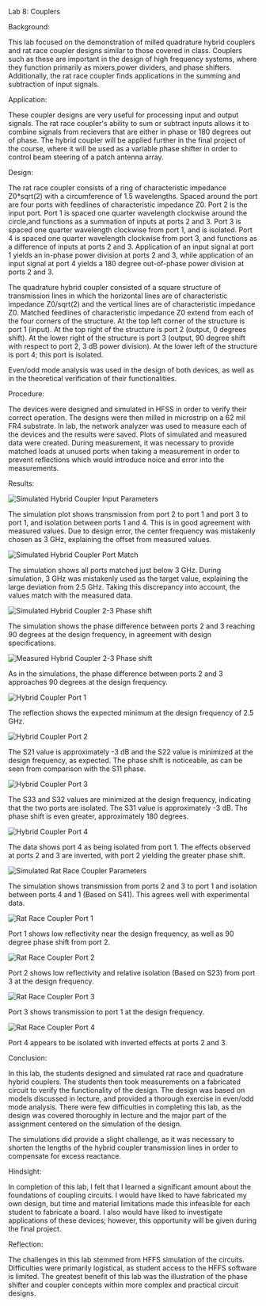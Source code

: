 Lab 8: Couplers

Background:

This lab focused on the demonstration of milled  quadrature hybrid couplers and rat race coupler 
designs similar to those covered in class.  Couplers such as these are important in the design of 
high frequency systems, where they function primarily as mixers,power dividers, and phase shifters.
Additionally, the rat race coupler finds applications in the summing and subtraction of input 
signals.

Application:

These coupler designs are very useful for processing input and output signals.  The rat race
coupler's ability to sum or subtract inputs allows it to combine signals from recievers that
are either in phase or 180 degrees out of phase.  The hybrid coupler will be applied further in
the final project of the course, where it will be used as a variable phase shifter in order to
control beam steering of a patch antenna array.

Design:

The rat race coupler consists of a ring of characteristic impedance Z0*sqrt(2) with a 
circumference of 1.5 wavelengths.  Spaced around the port are four ports with feedlines of 
characteristic impedance Z0.  Port 2 is the input port.  Port 1 is spaced one quarter wavelength 
clockwise around the circle,and functions as a summation of inputs at ports 2 and 3.  Port 3 is 
spaced one quarter wavelength clockwise from port 1, and is isolated.  Port 4 is spaced one 
quarter wavelength clockwise from port 3, and functions as a difference of inputs at ports 2 and 3.
Application of an input signal at port 1 yields an in-phase power division at ports 2 and 3, while
application of an input signal at port 4 yields a 180 degree out-of-phase power division at ports
2 and 3.

The quadrature hybrid coupler consisted of a square structure of transmission lines in which the
horizontal lines are of characteristic impedance Z0/sqrt(2) and the vertical lines are of
characteristic impedance Z0.  Matched feedlines of characteristic impedance Z0 extend from each of
the four corners of the structure.  At the top left corner of the structure is port 1 (input).  At
the top right of the structure is port 2 (output, 0 degrees shift).  At the lower right of the
structure is port 3 (output, 90 degree shift with respect to port 2, 3 dB power division).  At the
lower left of the structure is port 4; this port is isolated.

Even/odd mode analysis was used in the design of both devices, as well as in the theoretical
verification of their functionalities.

Procedure:

The devices were designed and simulated in HFSS in order to verify their correct operation.  The
designs were then milled in microstrip on a 62 mil FR4 substrate.  In lab, the network analyzer was
used to measure each of the devices and the results were saved.  Plots of simulated and measured
data were created.  During measurement, it was necessary to provide matched loads at unused ports when
taking a measurement in order to prevent reflections which would introduce noice and error into the
measurements.

Results:

![Simulated Hybrid Coupler Input Parameters](https://github.com/CourseReps/ECEN452-Spring2016/blob/master/Students/derekjanak/Lab8/Simulated_Hybrid_Input.png)

The simulation plot shows transmission from port 2 to port 1 and port 3 to port 1, and isolation between ports 1 and 4.  This is in good agreement with measured values.  Due to design error, the center frequency was mistakenly chosen as 3 GHz, explaining the offset from measured values.

![Simulated Hybrid Coupler Port Match](https://github.com/CourseReps/ECEN452-Spring2016/blob/master/Students/derekjanak/Lab8/Simulated_Hybrid_Port_Match.png)

The simulation shows all ports matched just below 3 GHz.  During simulation, 3 GHz was mistakenly used as the target value, explaining the large deviation from 2.5 GHz.  Taking this discrepancy into account, the values match with the measured data.

![Simulated Hybrid Coupler 2-3 Phase shift](https://github.com/CourseReps/ECEN452-Spring2016/blob/master/Students/derekjanak/Lab8/Simulated_Hybrid_Coupler_Phase.png)

The simulation shows the phase difference between ports 2 and 3 reaching 90 degrees at the design frequency, in agreement with design specifications.

![Measured Hybrid Coupler 2-3 Phase shift](https://github.com/CourseReps/ECEN452-Spring2016/blob/master/Students/derekjanak/Lab8/Phase_Shift.png)

As in the simulations, the phase difference between ports 2 and 3 approaches 90 degrees at the design frequency.

![Hybrid Coupler Port 1](https://github.com/CourseReps/ECEN452-Spring2016/blob/master/Students/derekjanak/Lab8/Measured_Milled_Hybrid_Port1.png)

The reflection shows the expected minimum at the design frequency of 2.5 GHz.

![Hybrid Coupler Port 2](https://github.com/CourseReps/ECEN452-Spring2016/blob/master/Students/derekjanak/Lab8/Measured_Milled_Hybrid_Port2.png)

The S21 value is approximately -3 dB and the S22 value is minimized at the design frequency, as expected.  The phase shift is noticeable, as can be seen from comparison with the S11 phase.

![Hybrid Coupler Port 3](https://github.com/CourseReps/ECEN452-Spring2016/blob/master/Students/derekjanak/Lab8/Measured_Milled_Hybrid_Port3.png)

The S33 and S32 values are minimized at the design frequency, indicating that the two ports are isolated.  The S31  value is approximately -3 dB.  The phase shift is even greater, approximately 180 degrees.

![Hybrid Coupler Port 4](https://github.com/CourseReps/ECEN452-Spring2016/blob/master/Students/derekjanak/Lab8/Measured_Milled_Hybrid_Port4.png)

The data shows port 4 as being isolated from port 1.  The effects observed at ports 2 and 3 are inverted, with port 2 yielding the greater phase shift.

![Simulated Rat Race Coupler Parameters](https://github.com/CourseReps/ECEN452-Spring2016/blob/master/Students/derekjanak/Lab8/Simulated_RatRace.png)

The simulation shows transmission from ports 2 and 3 to port 1 and isolation between ports 4 and 1 (Based on S41).  This agrees well with experimental data.

![Rat Race Coupler Port 1](https://github.com/CourseReps/ECEN452-Spring2016/blob/master/Students/derekjanak/Lab8/Measured_RatRace_Port1.png)

Port 1 shows low reflectivity near the design frequency, as well as 90 degree phase shift from port 2.

![Rat Race Coupler Port 2](https://github.com/CourseReps/ECEN452-Spring2016/blob/master/Students/derekjanak/Lab8/Measured_RatRace_Port2.png)

Port 2 shows low reflectivity and relative isolation (Based on S23) from port 3 at the design frequency.

![Rat Race Coupler Port 3](https://github.com/CourseReps/ECEN452-Spring2016/blob/master/Students/derekjanak/Lab8/Measured_RatRace_Port3.png)

Port 3 shows transmission to port 1 at the design frequency.

![Rat Race Coupler Port 4](https://github.com/CourseReps/ECEN452-Spring2016/blob/master/Students/derekjanak/Lab8/Measured_RatRace_Port4.png)

Port 4 appears to be isolated with inverted effects at ports 2 and 3.

Conclusion:

In this lab, the students designed and simulated rat race and quadrature hybrid couplers.  The
students then took measurements on a fabricated circuit to verify the functionality of the
design.  The design was based on models discussed in lecture, and provided a thorough exercise
in even/odd mode analysis.  There were few difficulties in completing this lab, as the design
was covered thoroughly in lecture and the major part of the assignment centered on the simulation
of the design.

The simulations did provide a slight challenge, as it was necessary to shorten the lengths of the hybrid coupler
transmission lines in order to compensate for excess reactance.

Hindsight:

In completion of this lab, I felt that I learned a significant amount about the foundations of
coupling circuits.  I would have liked to have fabricated my own design, but time and material
limitations made this infeasible for each student to fabricate a board.  I also would have liked
to investigate applications of these devices; however, this opportunity will be given during the
final project.

Reflection:

The challenges in this lab stemmed from HFFS simulation of the circuits.  Difficulties were primarily
logistical, as student access to the HFFS software is limited.  The greatest benefit of this lab
was the illustration of the phase shifter and coupler concepts within more complex and practical
circuit designs.
